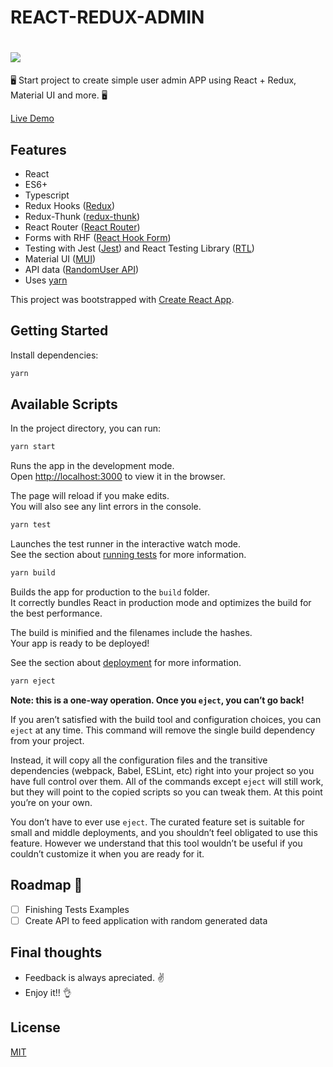 # REACT-REDUX-ADMIN

# [![](https://www.tutorialswebsite.com/wp-content/uploads/react-redux.png)]()

🖥 Start project to create simple user admin APP using React + Redux, Material UI and more. 🖥

[Live Demo](https://filipepedrojs-react-admin.netlify.app)

## Features

- React
- ES6+
- Typescript
- Redux Hooks ([Redux](https://react-redux.js.org/api/hooks))
- Redux-Thunk ([redux-thunk](https://github.com/reduxjs/redux-thunk))
- React Router ([React Router](https://reactrouter.com/))
- Forms with RHF ([React Hook Form](https://react-hook-form.com/))
- Testing with Jest ([Jest](https://jestjs.io/)) and React Testing Library ([RTL](https://testing-library.com/docs/react-testing-library/intro/))
- Material UI ([MUI](https://material-ui.com/))
- API data ([RandomUser API](https://randomuser.me/))
- Uses [yarn](https://yarnpkg.com)

This project was bootstrapped with [Create React App](https://github.com/facebook/create-react-app).

## Getting Started

Install dependencies:

```bash
yarn
```

## Available Scripts

In the project directory, you can run:

```bash
yarn start
```

Runs the app in the development mode.\
Open [http://localhost:3000](http://localhost:3000) to view it in the browser.

The page will reload if you make edits.\
You will also see any lint errors in the console.

```bash
yarn test
```

Launches the test runner in the interactive watch mode.\
See the section about [running tests](https://facebook.github.io/create-react-app/docs/running-tests) for more information.

```bash
yarn build
```

Builds the app for production to the `build` folder.\
It correctly bundles React in production mode and optimizes the build for the best performance.

The build is minified and the filenames include the hashes.\
Your app is ready to be deployed!

See the section about [deployment](https://facebook.github.io/create-react-app/docs/deployment) for more information.

```bash
yarn eject
```

**Note: this is a one-way operation. Once you `eject`, you can’t go back!**

If you aren’t satisfied with the build tool and configuration choices, you can `eject` at any time. This command will remove the single build dependency from your project.

Instead, it will copy all the configuration files and the transitive dependencies (webpack, Babel, ESLint, etc) right into your project so you have full control over them. All of the commands except `eject` will still work, but they will point to the copied scripts so you can tweak them. At this point you’re on your own.

You don’t have to ever use `eject`. The curated feature set is suitable for small and middle deployments, and you shouldn’t feel obligated to use this feature. However we understand that this tool wouldn’t be useful if you couldn’t customize it when you are ready for it.

## Roadmap 🚧

- [ ] Finishing Tests Examples
- [ ] Create API to feed application with random generated data

## Final thoughts

- Feedback is always apreciated. ✌️
- Enjoy it!! 👌

## License

[MIT](LICENSE)
